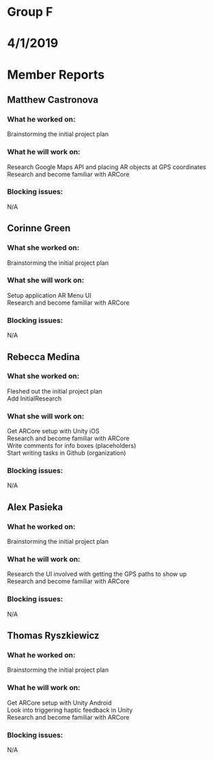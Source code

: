 # Group F  
# 4/1/2019  
# Member Reports  

## Matthew Castronova  
### What he worked on:  
Brainstorming the initial project plan  

### What he will work on:  
Research Google Maps API and placing AR objects at GPS coordinates  
Research and become familiar with ARCore  

### Blocking issues:  
N/A  

## Corinne Green  
### What she worked on:  
Brainstorming the initial project plan  

### What she will work on:  
Setup application AR Menu UI  
Research and become familiar with ARCore  

### Blocking issues:  
N/A  

## Rebecca Medina  
### What she worked on:  
Fleshed out the initial project plan  
Add InitialResearch  

### What she will work on:  
Get ARCore setup with Unity iOS  
Research and become familiar with ARCore  
Write comments for info boxes (placeholders)  
Start writing tasks in Github (organization)  

### Blocking issues:  
N/A  

## Alex Pasieka  
### What he worked on:  
Brainstorming the initial project plan  

### What he will work on:  
Research the UI involved with getting the GPS paths to show up  
Research and become familiar with ARCore  

### Blocking issues:  
N/A  

## Thomas Ryszkiewicz  
### What he worked on:  
Brainstorming the initial project plan  

### What he will work on:  
Get ARCore setup with Unity Android  
Look into triggering haptic feedback in Unity  
Research and become familiar with ARCore  

### Blocking issues:  
N/A


